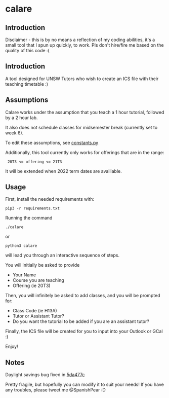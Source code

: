 # calare

## Introduction

Disclaimer - this is by no means a reflection of my coding abilities, it's a small tool that I spun up quickly, to work. Pls don't hire/fire me based on the quality of this code :(

## Introduction

A tool designed for UNSW Tutors who wish to create an ICS file with their teaching timetable :) 

## Assumptions

Calare works under the assumption that you teach a 1 hour tutorial, followed by a 2 hour lab. 

It also does not schedule classes for midsemester break (currently set to week 6).

To edit these assumptions, see [constants.py](https://github.com/MrSpanishPear/calare/blob/master/constants.py)

Additionally, this tool currently only works for offerings that are in the range:
```
 20T3 <= offering <= 21T3
```

It will be extended when 2022 term dates are availiable. 

## Usage

First, install the needed requirements with: 
```
pip3 -r requirements.txt
```

Running the command

```
./calare
```

or 

```
python3 calare
```

will lead you through an interactive sequence of steps. 

You will initially be asked to provide
 * Your Name
 * Course you are teaching
 * Offering (ie 20T3)

Then, you will infinitely be asked to add classes, and you will be prompted for: 
 * Class Code (ie H13A)
 * Tutor or Assistant Tutor? 
 * Do you want the tutorial to be added if you are an assistant tutor? 

Finally, the ICS file will be created for you to input into your Outlook or GCal :) 

Enjoy!

## Notes

Daylight savings bug fixed in [5da477c](https://github.com/MrSpanishPear/calare/commit/60c802b3bd11f46641df73a867b2b5f18255fba7)

Pretty fragile, but hopefully you can modify it to suit your needs! If you have any troubles, please tweet me @SpanishPear :D
